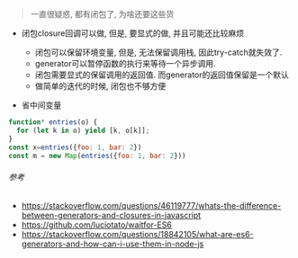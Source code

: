 > 一直很疑惑, 都有闭包了, 为啥还要这些货

- 闭包closure回调可以做, 但是, 要显式的做, 并且可能还比较麻烦
  - 闭包可以保留环境变量, 但是, 无法保留调用栈, 因此try-catch就失效了.
  - generator可以暂停函数的执行来等待一个异步调用. 
  - 闭包需要显式的保留调用的返回值. 而generator的返回值保留是一个默认
  - 做简单的迭代的时候, 闭包也不够方便

- 省中间变量

```js
function* entries(o) {
  for (let k in o) yield [k, o[k]];
}
const x=entries({foo: 1, bar: 2})
const m = new Map(entries({foo: 1, bar: 2}))
```

###### 参考

- https://stackoverflow.com/questions/46119777/whats-the-difference-between-generators-and-closures-in-javascript
- https://github.com/luciotato/waitfor-ES6
- https://stackoverflow.com/questions/18842105/what-are-es6-generators-and-how-can-i-use-them-in-node-js

